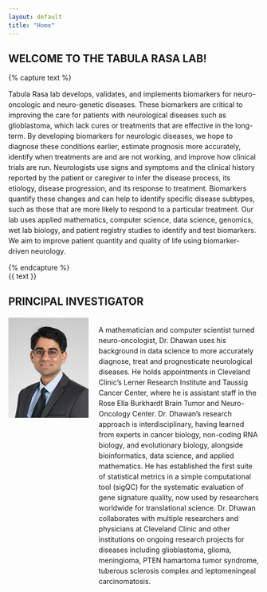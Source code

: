 ```yaml
---
layout: default
title: "Home"
---
```


## WELCOME TO THE TABULA RASA LAB!

{% capture text %}
<div style="text-align: left;">
  <p style="line-height: 1.5; margin-bottom: 1em;"> Tabula Rasa lab develops, validates, and implements biomarkers for neuro-oncologic and neuro-genetic diseases. These biomarkers are critical to improving the care for patients with neurological diseases such as glioblastoma, which lack cures or treatments that are effective in the long-term. By developing biomarkers for neurologic diseases, we hope to diagnose these conditions earlier, estimate prognosis more accurately, identify when treatments are and are not working, and improve how clinical trials are run. Neurologists use signs and symptoms and the clinical history reported by the patient or caregiver to infer the disease process, its etiology, disease progression, and its response to treatment. Biomarkers quantify these changes and can help to identify specific disease subtypes, such as those that are more likely to respond to a particular treatment. Our lab uses applied mathematics, computer science, data science, genomics, wet lab biology, and patient registry studies to identify and test biomarkers. We aim to improve patient quantity and quality of life using biomarker-driven neurology.
  </p>
</div>
{% endcapture %}

<div class="lab-description">
  {{ text }}
</div>

## PRINCIPAL INVESTIGATOR

<div style="display: flex; align-items: flex-start; margin-top: 20px;">
  <div style="flex: 1; padding-right: 20px;">
    <img src="images/dhawana.jpg" alt="Dr. Dhawan" style="max-width: 100%; height: auto;">
  </div>
  <div style="flex: 2; text-align: left;">
    <p style="line-height: 1.5; margin-bottom: 1em;">A mathematician and computer scientist turned neuro-oncologist, Dr. Dhawan uses his background in data science to more accurately diagnose, treat and prognosticate neurological diseases. He holds appointments in Cleveland Clinic’s Lerner Research Institute and Taussig Cancer Center, where he is assistant staff in the Rose Ella Burkhardt Brain Tumor and Neuro-Oncology Center. Dr. Dhawan’s research approach is interdisciplinary, having learned from experts in cancer biology, non-coding RNA biology, and evolutionary biology, alongside bioinformatics, data science, and applied mathematics. He has established the first suite of statistical metrics in a simple computational tool (sigQC) for the systematic evaluation of gene signature quality, now used by researchers worldwide for translational science. Dr. Dhawan collaborates with multiple researchers and physicians at Cleveland Clinic and other institutions on ongoing research projects for diseases including glioblastoma, glioma, meningioma, PTEN hamartoma tumor syndrome, tuberous sclerosis complex and leptomeningeal carcinomatosis.</p>
  </div>
</div>
